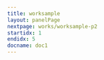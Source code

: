 ```yaml
---
title: worksample
layout: panelPage
nextpage: works/worksample-p2
startidx: 1
endidx: 5
docname: doc1
---
```

